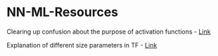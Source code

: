 # NN-ML-Resources

Clearing up confusion about the purpose of activation functions - [Link](https://medium.com/the-theory-of-everything/understanding-activation-functions-in-neural-networks-9491262884e0)

Explanation of different size parameters in TF - [Link](https://stackoverflow.com/questions/44747343/keras-input-explanation-input-shape-units-batch-size-dim-etc)
